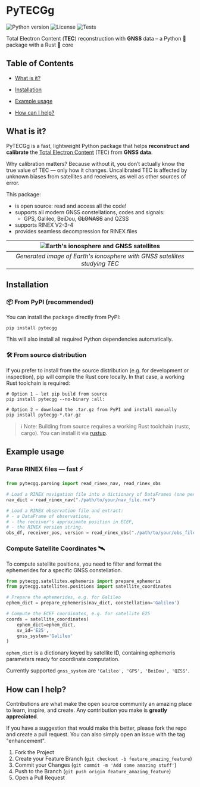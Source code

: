 # PyTECGg

<!-- Add PyPi version when published -->
![Python version](https://img.shields.io/badge/python-3.11--3.13-blue.svg)
![License](https://img.shields.io/badge/license-GPLv3-blue.svg)
![Tests](https://github.com/viventriglia/PyTECGg/actions/workflows/pytest.yml/badge.svg)

Total Electron Content (**TEC**) reconstruction with **GNSS** data – a Python 🐍 package with a Rust 🦀 core

## Table of Contents

- [What is it?](#what-is-it)

- [Installation](#installation)

- [Example usage](#example-usage)

- [How can I help?](#how-can-i-help)

## What is it?

PyTECGg is a fast, lightweight Python package that helps **reconstruct and calibrate** the [Total Electron Content](https://en.wikipedia.org/wiki/Total_electron_content) (TEC) from **GNSS data**.

Why calibration matters? Because without it, you don’t actually know the true value of TEC — only how it changes. Uncalibrated TEC is affected by unknown biases from satellites and receivers, as well as other sources of error.

This package:
- is open source: read and access all the code!
- supports all modern GNSS constellations, codes and signals:
    - GPS, Galileo, BeiDou, ~~GLONASS~~ and QZSS
- supports RINEX V2-3-4
- provides seamless decompression for RINEX files

| ![Earth's ionosphere and GNSS satellites](images/project_cover.png) | 
|:--:| 
| *Generated image of Earth's ionosphere with GNSS satellites studying TEC* |


## Installation

### 📦 From PyPI (recommended)

You can install the package directly from PyPI:

```shell
pip install pytecgg
```

This will also install all required Python dependencies automatically.

### 🛠️ From source distribution

If you prefer to install from the source distribution (e.g. for development or inspection), pip will compile the Rust core locally. In that case, a working Rust toolchain is required:

```shell
# Option 1 – let pip build from source
pip install pytecgg --no-binary :all:

# Option 2 – download the .tar.gz from PyPI and install manually
pip install pytecgg-*.tar.gz
```

> ℹ️ Note: Building from source requires a working Rust toolchain (rustc, cargo). You can install it via [rustup](https://rustup.rs/).


## Example usage

### Parse RINEX files — fast ⚡

```python
from pytecgg.parsing import read_rinex_nav, read_rinex_obs

# Load a RINEX navigation file into a dictionary of DataFrames (one per constellation)
nav_dict = read_rinex_nav("./path/to/your/nav_file.rnx")

# Load a RINEX observation file and extract:
# - a DataFrame of observations,
# - the receiver's approximate position in ECEF,
# - the RINEX version string.
obs_df, receiver_pos, version = read_rinex_obs("./path/to/your/obs_file.rnx")
```

### Compute Satellite Coordinates 🛰️

To compute satellite positions, you need to filter and format the ephemerides for a specific GNSS constellation.

```python
from pytecgg.satellites.ephemeris import prepare_ephemeris
from pytecgg.satellites.positions import satellite_coordinates

# Prepare the ephemerides, e.g. for Galileo
ephem_dict = prepare_ephemeris(nav_dict, constellation='Galileo')

# Compute the ECEF coordinates, e.g. for satellite E25
coords = satellite_coordinates(
    ephem_dict=ephem_dict,
    sv_id='E25',
    gnss_system='Galileo'
)
```

`ephem_dict` is a dictionary keyed by satellite ID, containing ephemeris parameters ready for coordinate computation.

Currently supported `gnss_system` are `'Galileo', 'GPS', 'BeiDou', 'QZSS'`.


## How can I help?

Contributions are what make the open source community an amazing place to learn, inspire, and create. Any contribution you make is **greatly appreciated**.

If you have a suggestion that would make this better, please fork the repo and create a pull request. You can also simply open an issue with the tag "enhancement".

1. Fork the Project
2. Create your Feature Branch (`git checkout -b feature_amazing_feature`)
3. Commit your Changes (`git commit -m 'Add some amazing stuff'`)
4. Push to the Branch (`git push origin feature_amazing_feature`)
5. Open a Pull Request

